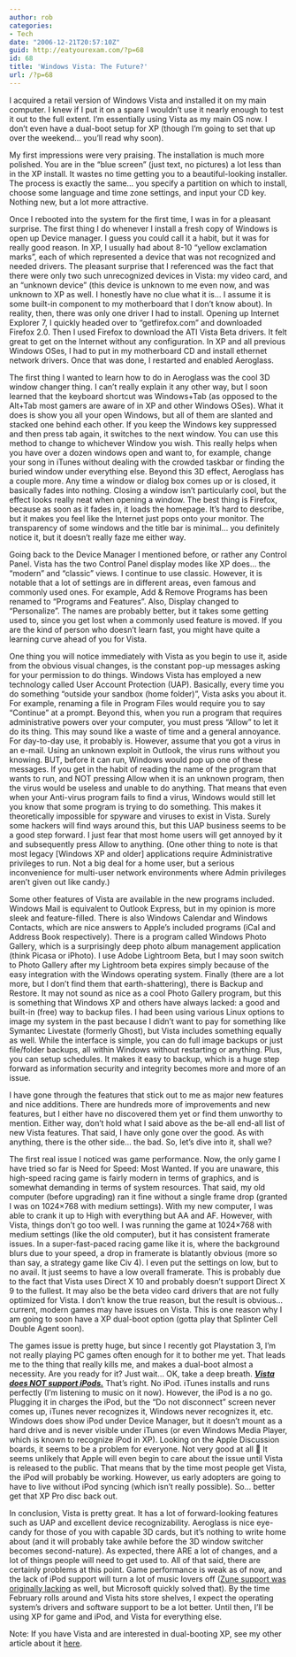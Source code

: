 ```yaml
---
author: rob
categories:
- Tech
date: "2006-12-21T20:57:10Z"
guid: http://eatyourexam.com/?p=68
id: 68
title: 'Windows Vista: The Future?'
url: /?p=68
---
```

I acquired a retail version of Windows Vista and installed it on my main computer. I knew if I put it on a spare I wouldn’t use it nearly enough to test it out to the full extent. I’m essentially using Vista as my main OS now. I don’t even have a dual-boot setup for XP (though I’m going to set that up over the weekend… you’ll read why soon).

My first impressions were very praising. The installation is much more polished. You are in the “blue screen” (just text, no pictures) a lot less than in the XP install. It wastes no time getting you to a beautiful-looking installer. The process is exactly the same… you specify a partition on which to install, choose some language and time zone settings, and input your CD key. Nothing new, but a lot more attractive.

Once I rebooted into the system for the first time, I was in for a pleasant surprise. The first thing I do whenever I install a fresh copy of Windows is open up Device manager. I guess you could call it a habit, but it was for really good reason. In XP, I usually had about 8-10 “yellow exclamation marks”, each of which represented a device that was not recognized and needed drivers. The pleasant surprise that I referenced was the fact that there were only two such unrecognized devices in Vista: my video card, and an “unknown device” (this device is unknown to me even now, and was unknown to XP as well. I honestly have no clue what it is… I assume it is some built-in component to my motherboard that I don’t know about). In reality, then, there was only one driver I had to install. Opening up Internet Explorer 7, I quickly headed over to “getfirefox.com” and downloaded Firefox 2.0. Then I used Firefox to download the ATI Vista Beta drivers. It felt great to get on the Internet without any configuration. In XP and all previous Windows OSes, I had to put in my motherboard CD and install ethernet network drivers. Once that was done, I restarted and enabled Aeroglass.

The first thing I wanted to learn how to do in Aeroglass was the cool 3D window changer thing. I can’t really explain it any other way, but I soon learned that the keyboard shortcut was Windows+Tab (as opposed to the Alt+Tab most gamers are aware of in XP and other Windows OSes). What it does is show you all your open Windows, but all of them are slanted and stacked one behind each other. If you keep the Windows key suppressed and then press tab again, it switches to the next window. You can use this method to change to whichever Window you wish. This really helps when you have over a dozen windows open and want to, for example, change your song in iTunes without dealing with the crowded taskbar or finding the buried window under everything else. Beyond this 3D effect, Aeroglass has a couple more. Any time a window or dialog box comes up or is closed, it basically fades into nothing. Closing a window isn’t particularly cool, but the effect looks really neat when opening a window. The best thing is Firefox, because as soon as it fades in, it loads the homepage. It’s hard to describe, but it makes you feel like the Internet just pops onto your monitor. The transparency of some windows and the title bar is minimal… you definitely notice it, but it doesn’t really faze me either way.

Going back to the Device Manager I mentioned before, or rather any Control Panel. Vista has the two Control Panel display modes like XP does… the “modern” and “classic” views. I continue to use classic. However, it is notable that a lot of settings are in different areas, even famous and commonly used ones. For example, Add & Remove Programs has been renamed to “Programs and Features”. Also, Display changed to “Personalize”. The names are probably better, but it takes some getting used to, since you get lost when a commonly used feature is moved. If you are the kind of person who doesn’t learn fast, you might have quite a learning curve ahead of you for Vista.

One thing you will notice immediately with Vista as you begin to use it, aside from the obvious visual changes, is the constant pop-up messages asking for your permission to do things. Windows Vista has employed a new technology called User Account Protection (UAP). Basically, every time you do something “outside your sandbox (home folder)”, Vista asks you about it. For example, renaming a file in Program Files would require you to say “Continue” at a prompt. Beyond this, when you run a program that requires administrative powers over your computer, you must press “Allow” to let it do its thing. This may sound like a waste of time and a general annoyance. For day-to-day use, it probably is. However, assume that you got a virus in an e-mail. Using an unknown exploit in Outlook, the virus runs without you knowing. BUT, before it can run, Windows would pop up one of these messages. If you get in the habit of reading the name of the program that wants to run, and NOT pressing Allow when it is an unknown program, then the virus would be useless and unable to do anything. That means that even when your Anti-virus program fails to find a virus, Windows would still let you know that some program is trying to do something. This makes it theoretically impossible for spyware and viruses to exist in Vista. Surely some hackers will find ways around this, but this UAP business seems to be a good step forward. I just fear that most home users will get annoyed by it and subsequently press Allow to anything. (One other thing to note is that most legacy [Windows XP and older] applications require Administrative privileges to run. Not a big deal for a home user, but a serious inconvenience for multi-user network environments where Admin privileges aren’t given out like candy.)

Some other features of Vista are available in the new programs included. Windows Mail is equivalent to Outlook Express, but in my opinion is more sleek and feature-filled. There is also Windows Calendar and Windows Contacts, which are nice answers to Apple’s included programs (iCal and Address Book respectively). There is a program called Windows Photo Gallery, which is a surprisingly deep photo album management application (think Picasa or iPhoto). I use Adobe Lightroom Beta, but I may soon switch to Photo Gallery after my Lightroom beta expires simply because of the easy integration with the Windows operating system. Finally (there are a lot more, but I don’t find them that earth-shattering), there is Backup and Restore. It may not sound as nice as a cool Photo Gallery program, but this is something that Windows XP and others have always lacked: a good and built-in (free) way to backup files. I had been using various Linux options to image my system in the past because I didn’t want to pay for something like Symantec Livestate (formerly Ghost), but Vista includes something equally as well. While the interface is simple, you can do full image backups or just file/folder backups, all within Windows without restarting or anything. Plus, you can setup schedules. It makes it easy to backup, which is a huge step forward as information security and integrity becomes more and more of an issue.

I have gone through the features that stick out to me as major new features and nice additions. There are hundreds more of improvements and new features, but I either have no discovered them yet or find them unworthy to mention. Either way, don’t hold what I said above as the be-all end-all list of new Vista features. That said, I have only gone over the good. As with anything, there is the other side… the bad. So, let’s dive into it, shall we?

The first real issue I noticed was game performance. Now, the only game I have tried so far is Need for Speed: Most Wanted. If you are unaware, this high-speed racing game is fairly modern in terms of graphics, and is somewhat demanding in terms of system resources. That said, my old computer (before upgrading) ran it fine without a single frame drop (granted I was on 1024×768 with medium settings). With my new computer, I was able to crank it up to High with everything but AA and AF. However, with Vista, things don’t go too well. I was running the game at 1024×768 with medium settings (like the old computer), but it has consistent framerate issues. In a super-fast-paced racing game like it is, where the background blurs due to your speed, a drop in framerate is blatantly obvious (more so than say, a strategy game like Civ 4). I even put the settings on low, but to no avail. It just seems to have a low overall framerate. This is probably due to the fact that Vista uses Direct X 10 and probably doesn’t support Direct X 9 to the fullest. It may also be the beta video card drivers that are not fully optimized for Vista. I don’t know the true reason, but the result is obvious… current, modern games may have issues on Vista. This is one reason why I am going to soon have a XP dual-boot option (gotta play that Splinter Cell Double Agent soon).

The games issue is pretty huge, but since I recently got Playstation 3, I’m not really playing PC games often enough for it to bother me yet. That leads me to the thing that really kills me, and makes a dual-boot almost a necessity. Are you ready for it? Just wait… OK, take a deep breath. <u><em><strong>Vista does NOT support iPods.</strong></em></u> That’s right. No iPod. iTunes installs and runs perfectly (I’m listening to music on it now). However, the iPod is a no go. Plugging it in charges the iPod, but the “Do not disconnect” screen never comes up, iTunes never recognizes it, Windows never recognizes it, etc. Windows does show iPod under Device Manager, but it doesn’t mount as a hard drive and is never visible under iTunes (or even Windows Media Player, which is known to recognize iPod in XP). Looking on the Apple Discussion boards, it seems to be a problem for everyone. Not very good at all 🙁 It seems unlikely that Apple will even begin to care about the issue until Vista is released to the public. That means that by the time most people get Vista, the iPod will probably be working. However, us early adopters are going to have to live without iPod syncing (which isn’t really possible). So… better get that XP Pro disc back out.

In conclusion, Vista is pretty great. It has a lot of forward-looking features such as UAP and excellent device recognizability. Aeroglass is nice eye-candy for those of you with capable 3D cards, but it’s nothing to write home about (and it will probably take awhile before the 3D window switcher becomes second-nature). As expected, there ARE a lot of changes, and a lot of things people will need to get used to. All of that said, there are certainly problems at this point. Game performance is weak as of now, and the lack of iPod support will turn a lot of music lovers off ([Zune support was originally lacking](http://www.appleinsider.com/article.php?id=2237) as well, but Microsoft quickly solved that). By the time February rolls around and Vista hits store shelves, I expect the operating system’s drivers and software support to be a lot better. Until then, I’ll be using XP for game and iPod, and Vista for everything else.

Note: If you have Vista and are interested in dual-booting XP, see my other article about it [here](http://eatyourexam.com/?p=69).